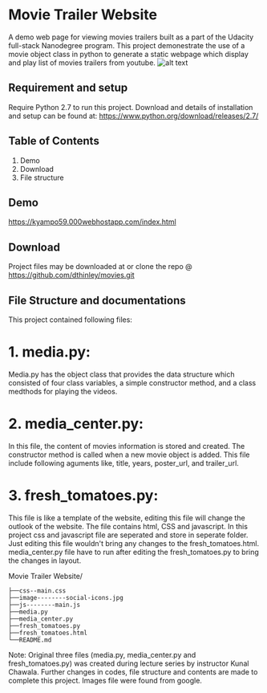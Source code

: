 # Movie Trailer Website
A demo web page for viewing movies trailers built as a part of the Udacity full-stack Nanodegree program. This project demonestrate the use of a movie object class in python to generate a static webpage which display and play list of movies trailers from youtube.
![alt text](http://https://kyampo59.000webhostapp.com/index.html/to/img.png)

## Requirement and setup
Require Python 2.7 to run this project. Download and details of installation and setup can be found at:
https://www.python.org/download/releases/2.7/

## Table of Contents
1. Demo
2. Download
3. File structure

## Demo
https://kyampo59.000webhostapp.com/index.html


## Download 
Project files may be downloaded at 
or clone the repo @ https://github.com/dthinley/movies.git

## File Structure and documentations
This project contained following files:
# 1. media.py:
Media.py has the object class that provides the data structure which consisted of four class variables, a simple constructor method, and a class medthods for playing the videos.

# 2. media_center.py:
In this file, the content of movies information is stored and created. The constructor method is called when a new movie object is added. This file include following aguments like, title, years, poster_url, and trailer_url.

# 3. fresh_tomatoes.py:
This file is like a template of the website, editing this file will change the outlook of the website. The file contains html, CSS and javascript. In this project css and javascript file are seperated and store in seperate folder. Just editing this file wouldn't bring any changes to the fresh_tomatoes.html. media_center.py file have to run after editing the fresh_tomatoes.py to bring the changes in layout. 


Movie Trailer Website/


    ├──css--main.css
    ├──image--------social-icons.jpg
    ├──js--------main.js
    ├──media.py
    ├──media_center.py
    ├──fresh_tomatoes.py
    ├──fresh_tomatoes.html
    └──README.md

Note: Original three files (media.py, media_center.py and fresh_tomatoes.py) was created during lecture series by instructor Kunal Chawala. Further changes in codes, file structure and contents are made to complete this project. Images file were found from google.
